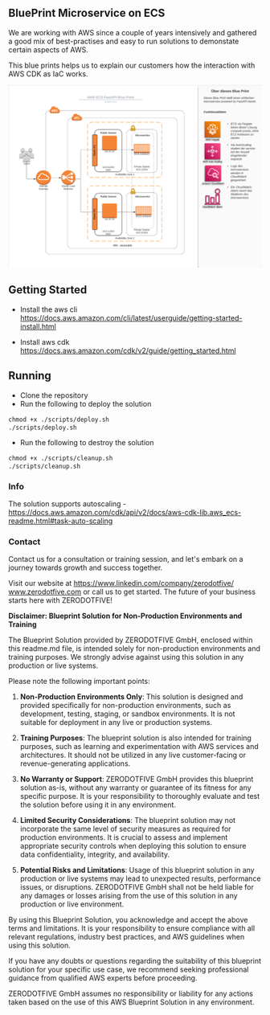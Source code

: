 ## BluePrint Microservice on ECS
We are working with AWS since a couple of years intensively and gathered a good mix of best-practises and easy to run solutions to demonstate certain aspects of AWS.

This blue prints helps us to explain our customers how the interaction with AWS CDK as IaC works.

![alt text](docs/architektur.png)
## Getting Started 
* Install the aws cli 
  https://docs.aws.amazon.com/cli/latest/userguide/getting-started-install.html

* Install aws cdk
  https://docs.aws.amazon.com/cdk/v2/guide/getting_started.html

## Running 
* Clone the repository
* Run the following to deploy the solution

```  
chmod +x ./scripts/deploy.sh
./scripts/deploy.sh
``` 

* Run the following to destroy the solution
```  
chmod +x ./scripts/cleanup.sh
./scripts/cleanup.sh
``` 



### Info

The solution supports autoscaling - https://docs.aws.amazon.com/cdk/api/v2/docs/aws-cdk-lib.aws_ecs-readme.html#task-auto-scaling

### Contact
Contact us for a consultation or training session, and let's embark on a journey towards growth and success together.

Visit our website at https://www.linkedin.com/company/zerodotfive/ www.zerodotfive.com or call us to get started. The future of your business starts here with ZERODOTFIVE!


**Disclaimer: Blueprint Solution for Non-Production Environments and Training**

The Blueprint Solution provided by ZERODOTFIVE GmbH, enclosed within this readme.md file, is intended solely for non-production environments and training purposes. We strongly advise against using this solution in any production or live systems.

Please note the following important points:

1. **Non-Production Environments Only**: This solution is designed and provided specifically for non-production environments, such as development, testing, staging, or sandbox environments. It is not suitable for deployment in any live or production systems.

2. **Training Purposes**: The blueprint solution is also intended for training purposes, such as learning and experimentation with AWS services and architectures. It should not be utilized in any live customer-facing or revenue-generating applications.

3. **No Warranty or Support**: ZERODOTFIVE GmbH provides this blueprint solution as-is, without any warranty or guarantee of its fitness for any specific purpose. It is your responsibility to thoroughly evaluate and test the solution before using it in any environment.

4. **Limited Security Considerations**: The blueprint solution may not incorporate the same level of security measures as required for production environments. It is crucial to assess and implement appropriate security controls when deploying this solution to ensure data confidentiality, integrity, and availability.

5. **Potential Risks and Limitations**: Usage of this blueprint solution in any production or live systems may lead to unexpected results, performance issues, or disruptions. ZERODOTFIVE GmbH shall not be held liable for any damages or losses arising from the use of this solution in any production or live environment.

By using this Blueprint Solution, you acknowledge and accept the above terms and limitations. It is your responsibility to ensure compliance with all relevant regulations, industry best practices, and AWS guidelines when using this solution.

If you have any doubts or questions regarding the suitability of this blueprint solution for your specific use case, we recommend seeking professional guidance from qualified AWS experts before proceeding.

ZERODOTFIVE GmbH assumes no responsibility or liability for any actions taken based on the use of this AWS Blueprint Solution in any environment.

